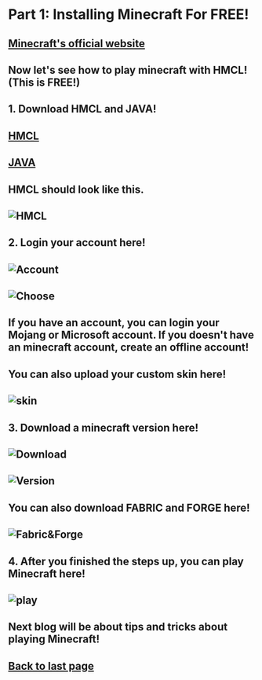 # Part 1: Installing Minecraft For FREE!
## [Minecraft's official website](https://www.minecraft.net/en-us)
## Now let's see how to play minecraft with HMCL! (This is FREE!)

## 1. Download HMCL and JAVA!
## [HMCL](https://www.mediafire.com/file/srnkklxkzcht480/HMCL-3.5.3.exe/file) 
## [JAVA](https://www.oracle.com/java/technologies/javase/jdk18-archive-downloads.html)
## HMCL should look like this. 
## ![HMCL](https://henrypersonalweb.github.io/pictures/hmcl.png)

## 2. Login your account here!
## ![Account](https://henrypersonalweb.github.io/pictures/account.png)
## ![Choose](https://henrypersonalweb.github.io/pictures/accounts.png)

## If you have an account, you can login your Mojang or Microsoft account. If you doesn't have an minecraft account, create an offline account!

## You can also upload your custom skin here!
## ![skin](https://henrypersonalweb.github.io/pictures/skin.png)


## 3. Download a minecraft version here!
## ![Download](https://henrypersonalweb.github.io/pictures/download.png)
## ![Version](https://henrypersonalweb.github.io/pictures/versions.png)
## You can also download FABRIC and FORGE here!
## ![Fabric&Forge](https://henrypersonalweb.github.io/pictures/fabrics.png)

## 4. After you finished the steps up, you can play Minecraft here! 
## ![play](https://henrypersonalweb.github.io/pictures/play.png)
## Next blog will be about tips and tricks about playing Minecraft!
## [Back to last page](https://henrypersonalweb.github.io/blog/minecraft/)
